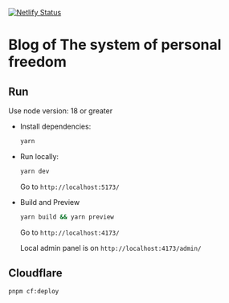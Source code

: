 [![Netlify Status](https://api.netlify.com/api/v1/badges/18fe20b9-c449-4119-af07-6b3826eeacfd/deploy-status)](https://app.netlify.com/sites/sls-blog/deploys)

# Blog of The system of personal freedom

## Run

Use node version: 18 or greater

- Install dependencies:

  ```bash
  yarn
  ```

- Run locally:

  ```bash
  yarn dev
  ```

  Go to `http://localhost:5173/`

- Build and Preview

  ```bash
  yarn build && yarn preview
  ```

  Go to `http://localhost:4173/`

  Local admin panel is on `http://localhost:4173/admin/`

## Cloudflare

```
pnpm cf:deploy
```
